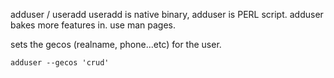 adduser / useradd
useradd is native binary, adduser is PERL script. adduser bakes more features in. use man pages.

sets the gecos (realname, phone...etc) for the user.
```shell
adduser --gecos 'crud'
```

        
